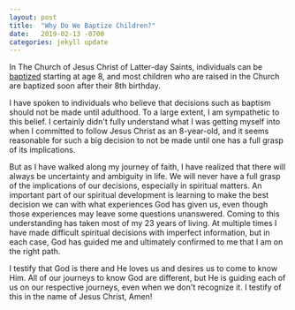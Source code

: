 ```yaml
---
layout: post
title:  "Why Do We Baptize Children?"
date:   2019-02-13 -0700
categories: jekyll update
---
```


In The Church of Jesus Christ of Latter-day Saints, individuals can be [baptized](https://www.churchofjesuschrist.org/comeuntochrist/article/baptism) starting at age 8, and most children who are raised in the Church are baptized soon after their 8th birthday.

I have spoken to individuals who believe that decisions such as baptism should not be made until adulthood. To a large extent, I am sympathetic to this belief. I certainly didn't fully understand what I was getting myself into when I committed to follow Jesus Christ as an 8-year-old, and it seems reasonable for such a big decision to not be made until one has a full grasp of its implications. 

But as I have walked along my journey of faith, I have realized that there will always be uncertainty and ambiguity in life. We will never have a full grasp of the implications of our decisions, especially in spiritual matters. An important part of our spiritual development is learning to make the best decision we can with what experiences God has given us, even though those experiences may leave some questions unanswered. Coming to this understanding has taken most of my 23 years of living. At multiple times I have made difficult spiritual decisions with imperfect information, but in each case, God has guided me and ultimately confirmed to me that I am on the right path. 

I testify that God is there and He loves us and desires us to come to know Him. All of our journeys to know God are different, but He is guiding each of us on our respective journeys, even when we don't recognize it. I testify of this in the name of Jesus Christ, Amen!